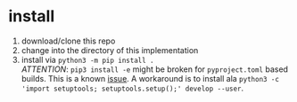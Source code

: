 # install

1. download/clone this repo
1. change into the directory of this implementation
1. install via `python3 -m pip install .`  
   *ATTENTION*: `pip3 install -e` might be broken for `pyproject.toml` based builds.
   This is a known [issue](https://github.com/pypa/pip/issues/6375).
   A workaround is to install ala `python3 -c 'import setuptools; setuptools.setup();' develop --user`.
